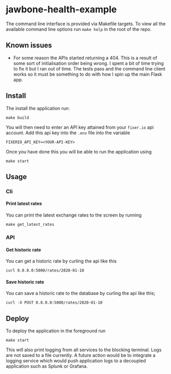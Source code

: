 # jawbone-health-example

The command line interface is provided via Makefile targets. To view all the available 
command line options run `make help` in the root of the repo.

## Known issues
- For some reason the APIs started returning a 404. This is a result of 
some sort of initialisation order being wrong. I spent a bit of time trying 
to fix it but I ran out of time. The tests pass and the command line client 
works so it must be something to do with how I spin up the main Flask app. 

## Install
The install the application run:
```
make build
```
You will then need to enter an API key attained from your `fixer.io` api account. Add this
api key into the `.env` file into the variable 
```
FIXERIO_API_KEY=<YOUR-API-KEY>
```
Once you have done this you will be able to run the application using 
```
make start
```
 
## Usage
### Cli
#### Print latest rates
You can print the latest exchange rates to the screen by running
```
make get_latest_rates
```

### API
#### Get historic rate
You can get a historic rate by curling the api like this
```
curl 0.0.0.0:5000/rates/2020-01-10
```

#### Save historic rate
You can save a historic rate to the database by curling the api like this;
```
curl -X POST 0.0.0.0:5000/rates/2020-01-10
```

## Deploy
To deploy the application in the foreground run 
```
make start
```
This will also print logging from all services to the blocking terminal.
Logs are not saved to a file currently. A future action would be to integrate a 
logging service which would push application logs to a decoupled application such 
as Splunk or Grafana. 

